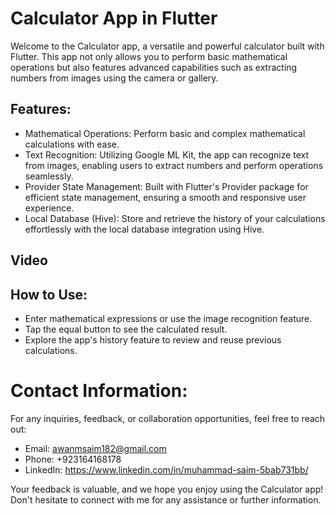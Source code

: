 # Calculator App in Flutter

Welcome to the Calculator app, a versatile and powerful calculator built with Flutter. This app not only allows you to perform basic mathematical operations but also features advanced capabilities such as extracting numbers from images using the camera or gallery.

## Features:
* Mathematical Operations: Perform basic and complex mathematical calculations with ease.
* Text Recognition: Utilizing Google ML Kit, the app can recognize text from images, enabling users to extract numbers and perform operations seamlessly.
* Provider State Management: Built with Flutter's Provider package for efficient state management, ensuring a smooth and responsive user experience.
* Local Database (Hive): Store and retrieve the history of your calculations effortlessly with the local database integration using Hive.

## Video

## How to Use:
* Enter mathematical expressions or use the image recognition feature.
* Tap the equal button to see the calculated result.
* Explore the app's history feature to review and reuse previous calculations.

# Contact Information:
For any inquiries, feedback, or collaboration opportunities, feel free to reach out:

* Email: awanmsaim182@gmail.com
* Phone: +923164168178
* LinkedIn: https://www.linkedin.com/in/muhammad-saim-5bab731bb/

Your feedback is valuable, and we hope you enjoy using the Calculator app! Don't hesitate to connect with me for any assistance or further information.
